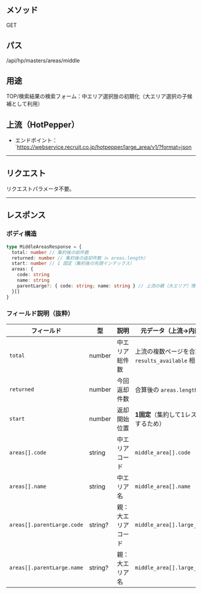 ## メソッド

GET

## パス

/api/hp/masters/areas/middle

## 用途

TOP/検索結果の検索フォーム：中エリア選択肢の初期化（大エリア選択の子候補として利用）

## 上流（HotPepper）

- エンドポイント：`https://webservice.recruit.co.jp/hotpepper/large_area/v1/?format=json

---

## リクエスト

リクエストパラメータ不要。

---

## レスポンス

### ボディ構造

```ts
type MiddleAreasResponse = {
  total: number // 集約後の総件数
  returned: number // 集約後の返却件数（= areas.length）
  start: number // 1 固定（集約後の先頭インデックス）
  areas: {
    code: string
    name: string
    parentLarge?: { code: string; name: string } // 上流の親（大エリア）情報が取れる場合のみ付与
  }[]
}
```

### フィールド説明（抜粋）

| フィールド                 | 型      | 説明               | 元データ（上流→内部整形）                           |
| -------------------------- | ------- | ------------------ | --------------------------------------------------- |
| `total`                    | number  | 中エリア総件数     | 上流の複数ページを合算した `results_available` 相当 |
| `returned`                 | number  | 今回返却件数       | 合算後の `areas.length`                             |
| `start`                    | number  | 返却開始位置       | **1固定**（集約して1レスポンスにするため）          |
| `areas[].code`             | string  | 中エリアコード     | `middle_area[].code`                                |
| `areas[].name`             | string  | 中エリア名         | `middle_area[].name`                                |
| `areas[].parentLarge.code` | string? | 親：大エリアコード | `middle_area[].large_area.code`                     |
| `areas[].parentLarge.name` | string? | 親：大エリア名     | `middle_area[].large_area.name`                     |
